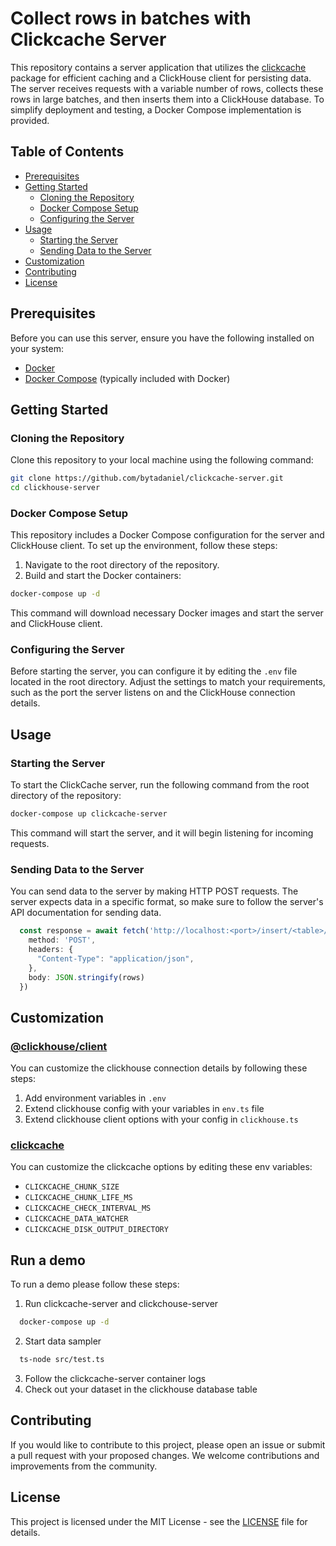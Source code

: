 # Collect rows in batches with Clickcache Server

This repository contains a server application that utilizes the [clickcache](https://github.com/bytadaniel/clickcache) package for efficient caching and a ClickHouse client for persisting data. The server receives requests with a variable number of rows, collects these rows in large batches, and then inserts them into a ClickHouse database. To simplify deployment and testing, a Docker Compose implementation is provided.

## Table of Contents
- [Prerequisites](#prerequisites)
- [Getting Started](#getting-started)
  - [Cloning the Repository](#cloning-the-repository)
  - [Docker Compose Setup](#docker-compose-setup)
  - [Configuring the Server](#configuring-the-server)
- [Usage](#usage)
  - [Starting the Server](#starting-the-server)
  - [Sending Data to the Server](#sending-data-to-the-server)
- [Customization](#customization)
- [Contributing](#contributing)
- [License](#license)

## Prerequisites

Before you can use this server, ensure you have the following installed on your system:

- [Docker](https://www.docker.com/get-started)
- [Docker Compose](https://docs.docker.com/compose/install/) (typically included with Docker)

## Getting Started

### Cloning the Repository

Clone this repository to your local machine using the following command:

```bash
git clone https://github.com/bytadaniel/clickcache-server.git
cd clickhouse-server
```

### Docker Compose Setup

This repository includes a Docker Compose configuration for the server and ClickHouse client. To set up the environment, follow these steps:

1. Navigate to the root directory of the repository.
2. Build and start the Docker containers:

```bash
docker-compose up -d
```

This command will download necessary Docker images and start the server and ClickHouse client.

### Configuring the Server

Before starting the server, you can configure it by editing the `.env` file located in the root directory. Adjust the settings to match your requirements, such as the port the server listens on and the ClickHouse connection details.

## Usage

### Starting the Server

To start the ClickCache server, run the following command from the root directory of the repository:

```bash
docker-compose up clickcache-server
```

This command will start the server, and it will begin listening for incoming requests.

### Sending Data to the Server

You can send data to the server by making HTTP POST requests. The server expects data in a specific format, so make sure to follow the server's API documentation for sending data.
```ts
  const response = await fetch('http://localhost:<port>/insert/<table>/jsoneachrow', {
    method: 'POST',
    headers: {
      "Content-Type": "application/json",
    },
    body: JSON.stringify(rows)
  })
```

## Customization
### [@clickhouse/client](https://clickhouse.com/docs/en/integrations/language-clients/javascript)
You can customize the clickhouse connection details by following these steps:
1. Add environment variables in `.env`
2. Extend clickhouse config with your variables in `env.ts` file
3. Extend clickhouse client options with your config in `clickhouse.ts`
### [clickcache](https://github.com/bytadaniel/clickcache)
You can customize the clickcache options by editing these env variables:
- `CLICKCACHE_CHUNK_SIZE`
- `CLICKCACHE_CHUNK_LIFE_MS`
- `CLICKCACHE_CHECK_INTERVAL_MS`
- `CLICKCACHE_DATA_WATCHER`
- `CLICKCACHE_DISK_OUTPUT_DIRECTORY`

## Run a demo
To run a demo please follow these steps:

1. Run clickcache-server and clickchouse-server
```bash
  docker-compose up -d
```

2. Start data sampler
```bash
  ts-node src/test.ts
```

3. Follow the clickcache-server container logs
4. Check out your dataset in the clickhouse database table

## Contributing

If you would like to contribute to this project, please open an issue or submit a pull request with your proposed changes. We welcome contributions and improvements from the community.

## License

This project is licensed under the MIT License - see the [LICENSE](LICENSE) file for details.
